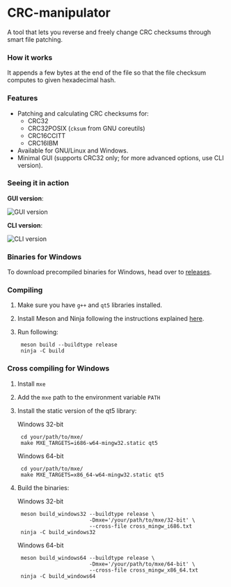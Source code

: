 CRC-manipulator
===============

A tool that lets you reverse and freely change CRC checksums through smart
file patching.

### How it works

It appends a few bytes at the end of the file so that the file checksum
computes to given hexadecimal hash.

### Features

- Patching and calculating CRC checksums for:
  - CRC32
  - CRC32POSIX (`cksum` from GNU coreutils)
  - CRC16CCITT
  - CRC16IBM
- Available for GNU/Linux and Windows.
- Minimal GUI (supports CRC32 only; for more advanced options, use CLI version).

### Seeing it in action

**GUI version**:

![GUI version](http://i.imgur.com/A5LzhBs.png)

**CLI version**:

![CLI version](http://i.imgur.com/a7YTbxk.png)

### Binaries for Windows

To download precompiled binaries for Windows, head over to
[releases](https://github.com/rr-/CRC-manipulator/releases).

### Compiling

1. Make sure you have `g++` and `qt5` libraries installed.

2. Install Meson and Ninja following the instructions explained
[here](https://mesonbuild.com/Getting-meson.html).

3. Run following:

        meson build --buildtype release
        ninja -C build

### Cross compiling for Windows

1. Install `mxe`

2. Add the `mxe` path to the environment variable `PATH`

3. Install the static version of the qt5 library:

    Windows 32-bit

        cd your/path/to/mxe/
        make MXE_TARGETS=i686-w64-mingw32.static qt5

    Windows 64-bit

        cd your/path/to/mxe/
        make MXE_TARGETS=x86_64-w64-mingw32.static qt5

4. Build the binaries:

    Windows 32-bit

        meson build_windows32 --buildtype release \
                              -Dmxe='/your/path/to/mxe/32-bit' \
                              --cross-file cross_mingw_i686.txt
        ninja -C build_windows32

    Windows 64-bit

        meson build_windows64 --buildtype release \
                              -Dmxe='/your/path/to/mxe/64-bit' \
                              --cross-file cross_mingw_x86_64.txt
        ninja -C build_windows64
